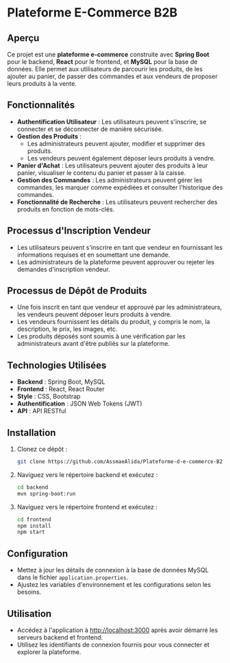 # Plateforme E-Commerce B2B

## Aperçu

Ce projet est une **plateforme e-commerce** construite avec **Spring Boot** pour le backend, **React** pour le frontend, et **MySQL** pour la base de données. Elle permet aux utilisateurs de parcourir les produits, de les ajouter au panier, de passer des commandes et aux vendeurs de proposer leurs produits à la vente.

## Fonctionnalités

- **Authentification Utilisateur** : Les utilisateurs peuvent s'inscrire, se connecter et se déconnecter de manière sécurisée.
- **Gestion des Produits** : 
  - Les administrateurs peuvent ajouter, modifier et supprimer des produits.
  - Les vendeurs peuvent également déposer leurs produits à vendre.
- **Panier d'Achat** : Les utilisateurs peuvent ajouter des produits à leur panier, visualiser le contenu du panier et passer à la caisse.
- **Gestion des Commandes** : Les administrateurs peuvent gérer les commandes, les marquer comme expédiées et consulter l'historique des commandes.
- **Fonctionnalité de Recherche** : Les utilisateurs peuvent rechercher des produits en fonction de mots-clés.

## Processus d'Inscription Vendeur

- Les utilisateurs peuvent s'inscrire en tant que vendeur en fournissant les informations requises et en soumettant une demande.
- Les administrateurs de la plateforme peuvent approuver ou rejeter les demandes d'inscription vendeur.

## Processus de Dépôt de Produits

- Une fois inscrit en tant que vendeur et approuvé par les administrateurs, les vendeurs peuvent déposer leurs produits à vendre.
- Les vendeurs fournissent les détails du produit, y compris le nom, la description, le prix, les images, etc.
- Les produits déposés sont soumis à une vérification par les administrateurs avant d'être publiés sur la plateforme.

## Technologies Utilisées

- **Backend** : Spring Boot, MySQL
- **Frontend** : React, React Router
- **Style** : CSS, Bootstrap
- **Authentification** : JSON Web Tokens (JWT)
- **API** : API RESTful

## Installation

1. Clonez ce dépôt :

   ```bash
   git clone https://github.com/AssmaeAlida/Plateforme-d-e-commerce-B2B.git
   ```

2. Naviguez vers le répertoire backend et exécutez :

   ```bash
   cd backend
   mvn spring-boot:run
   ```

3. Naviguez vers le répertoire frontend et exécutez :

   ```bash
   cd frontend
   npm install
   npm start
   ```

## Configuration

- Mettez à jour les détails de connexion à la base de données MySQL dans le fichier `application.properties`.
- Ajustez les variables d'environnement et les configurations selon les besoins.

## Utilisation

- Accédez à l'application à [http://localhost:3000](http://localhost:3000) après avoir démarré les serveurs backend et frontend.
- Utilisez les identifiants de connexion fournis pour vous connecter et explorer la plateforme.

